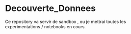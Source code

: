 # Decouverte_Donnees

Ce repository va servir de sandbox , ou je mettrai toutes les experimentations / notebooks en cours.

